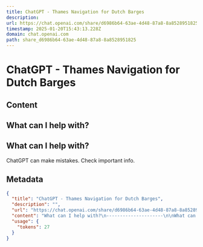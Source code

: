 ```yaml
---
title: ChatGPT - Thames Navigation for Dutch Barges
description: 
url: https://chat.openai.com/share/d6986b64-63ae-4d48-87a8-8a8528951825
timestamp: 2025-01-20T15:43:13.228Z
domain: chat.openai.com
path: share_d6986b64-63ae-4d48-87a8-8a8528951825
---
```


# ChatGPT - Thames Navigation for Dutch Barges



## Content

What can I help with?
---------------------

What can I help with?
---------------------

ChatGPT can make mistakes. Check important info.

## Metadata

```json
{
  "title": "ChatGPT - Thames Navigation for Dutch Barges",
  "description": "",
  "url": "https://chat.openai.com/share/d6986b64-63ae-4d48-87a8-8a8528951825",
  "content": "What can I help with?\n---------------------\n\nWhat can I help with?\n---------------------\n\nChatGPT can make mistakes. Check important info.",
  "usage": {
    "tokens": 27
  }
}
```
